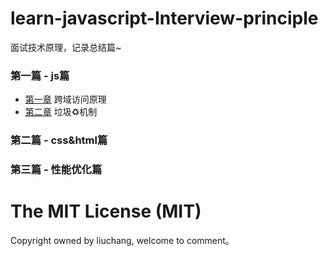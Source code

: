 # learn-javascript-Interview-principle
面试技术原理，记录总结篇~

### 第一篇 - js篇

* [第一章](https://github.com/Yoko613/learn-principle/blob/master/js/%E8%B7%A8%E5%9F%9F%E8%AE%BF%E9%97%AE.md) 跨域访问原理
* [第二章](https://github.com/Yoko613/learn-javascript/tree/master/chapter2) 垃圾♻️机制

### 第二篇 - css&html篇

### 第三篇 - 性能优化篇
# The MIT License (MIT)
Copyright owned by liuchang, welcome to comment。

